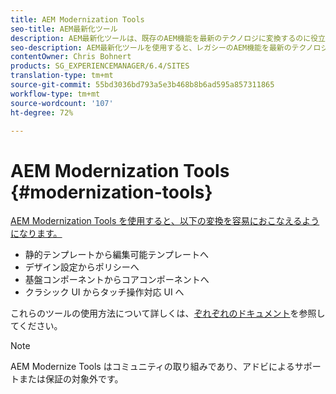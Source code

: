 ```yaml
---
title: AEM Modernization Tools
seo-title: AEM最新化ツール
description: AEM最新化ツールは、既存のAEM機能を最新のテクノロジに変換するのに役立ちます。
seo-description: AEM最新化ツールを使用すると、レガシーのAEM機能を最新のテクノロジに簡単に変換できます。
contentOwner: Chris Bohnert
products: SG_EXPERIENCEMANAGER/6.4/SITES
translation-type: tm+mt
source-git-commit: 55bd3036bd793a5e3b468b8b6ad595a857311865
workflow-type: tm+mt
source-wordcount: '107'
ht-degree: 72%

---
```



# AEM Modernization Tools {#modernization-tools}

[AEM Modernization Tools を使用すると、以下の変換を容易におこなえるようになります。](http://opensource.adobe.com/aem-modernize-tools/)

* [](page-templates-static.md)静的テンプレートから編集可能テンプレートへ[](page-templates-editable.md)
* [](page-templates-static.md)デザイン設定からポリシーへ[](page-templates-editable.md)
* [](/help/sites-authoring/default-components-foundation.md)基盤コンポーネントからコアコンポーネントへ[](https://docs.adobe.com/content/help/ja-JP/experience-manager-core-components/using/introduction.html)
* [](website.md)クラシック UI からタッチ操作対応 UI へ[](touch-ui-concepts.md)

これらのツールの使用方法について詳しくは、[ぞれぞれのドキュメント](http://opensource.adobe.com/aem-modernize-tools/)を参照してください。

>[!NOTE]
>
>AEM Modernize Tools はコミュニティの取り組みであり、アドビによるサポートまたは保証の対象外です。